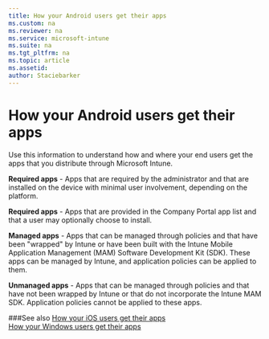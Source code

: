```yaml
---
title: How your Android users get their apps
ms.custom: na
ms.reviewer: na
ms.service: microsoft-intune
ms.suite: na
ms.tgt_pltfrm: na
ms.topic: article
ms.assetid:
author: Staciebarker
---
```


# How your Android users get their apps
Use this information to understand how and where your end users get the apps that you distribute through Microsoft Intune. 

**Required apps** - Apps that are required by the administrator and that are installed on the device with minimal user involvement, depending on the platform.

**Required apps** - Apps that are provided in the Company Portal app list and that a user may optionally choose to install.

**Managed apps** - Apps that can be managed through policies and that have been "wrapped" by Intune or have been built with the Intune Mobile Application Management (MAM) Software Development Kit (SDK). These apps can be managed by Intune, and application policies can be applied to them.

**Unmanaged apps** - Apps that can be managed through policies and that have not been wrapped by Intune or that do not incorporate the Intune MAM SDK. Application policies cannot be applied to these apps.

###See also
[How your iOS users get their apps](how-your-ios-users-get-their-apps.md)</br>
[How your Windows users get their apps](how-your-windows-users-get-their-apps.md)